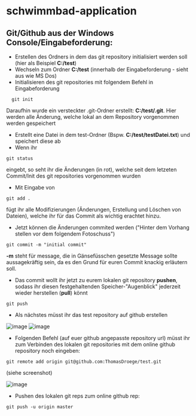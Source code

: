# schwimmbad-application

## Git/Github aus der Windows Console/Eingabeforderung:

* Erstellen des Ordners in dem das git repository initialisiert werden soll (hier als Beispiel **C:/test**)
* Wechseln zum Ordner **C:/test** (innerhalb der Eingabeforderung - sieht aus wie MS Dos)
* Initialisieren des git repositories mit folgendem Befehl in Eingabeforderung
```
  git init
```
Daraufhin wurde ein versteckter .git-Ordner erstellt: **C:/test/.git**. Hier werden alle Änderung, welche lokal an dem Repository vorgenommen werden gespeichert
* Erstellt eine Datei in dem test-Ordner (Bspw. **C:/test/testDatei.txt**) und speichert diese ab
* Wenn ihr 
```
git status
```
eingebt, so seht ihr die Änderungen (in rot), welche seit dem letzeten Commit/Init des git repositories vorgenommen wurden
* Mit Eingabe von
```
git add .
```
fügt ihr alle Modifizierungen (Änderungen, Erstellung und Löschen von Dateien), welche ihr für das Commit als wichtig erachtet hinzu. 
* Jetzt können die Änderungen commited werden ("Hinter dem Vorhang stellen vor dem folgendem Fotoschuss")
```
git commit -m "initial commit"
```
**-m** steht für message, die in Gänsefüsschen gesetzte Message sollte aussagekräftig sein, da es den Grund für euren Commit knackig erläutern soll. 
* Das commit wollt ihr jetzt zu eurem lokalen git repository **pushen**, sodass ihr diesen festgehaltenden Speicher-"Augenblick" jederzeit wieder herstellen (**pull**) könnt
```
git push
```

* Als nächstes müsst ihr das test repository auf github erstellen

![image](https://github.com/techlabsms/ms-st-20-00-schwimmbadkalender/src/miscellaneous/screenshots/new-repository.PNG) 
![image](https://github.com/techlabsms/ms-st-20-00-schwimmbadkalender/src/miscellaneous/screenshots/create-repository.PNG) 

* Folgenden Befehl (auf euer github angepasste repository url)  müsst ihr zum Verbinden des lokalen git repositories mit dem online github repository noch eingeben:
```
git remote add origin git@github.com:ThomasDroege/test.git
```
(siehe screenshot)

![image](https://github.com/techlabsms/ms-st-20-00-schwimmbadkalender/src/miscellaneous/screenshots/created-repository.PNG) 

* Pushen des lokalen git reps zum online github rep:
```
git push -u origin master
```
